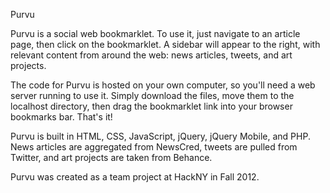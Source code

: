 Purvu

Purvu is a social web bookmarklet. To use it, just navigate to an article page, then click on the bookmarklet. A sidebar will appear to the right, with relevant content from around the web: news articles, tweets, and art projects.

The code for Purvu is hosted on your own computer, so you'll need a web server running to use it. Simply download the files, move them to the localhost directory, then drag the bookmarklet link into your browser bookmarks bar. That's it!

Purvu is built in HTML, CSS, JavaScript, jQuery, jQuery Mobile, and PHP. News articles are aggregated from NewsCred, tweets are pulled from Twitter, and art projects are taken from Behance.

Purvu was created as a team project at HackNY in Fall 2012.
